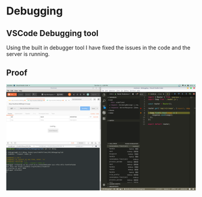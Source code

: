 # Debugging

## VSCode Debugging tool
Using the built in debugger tool I have fixed the issues in the code and the server is running.

## Proof
<img src="assets/debugging.png">